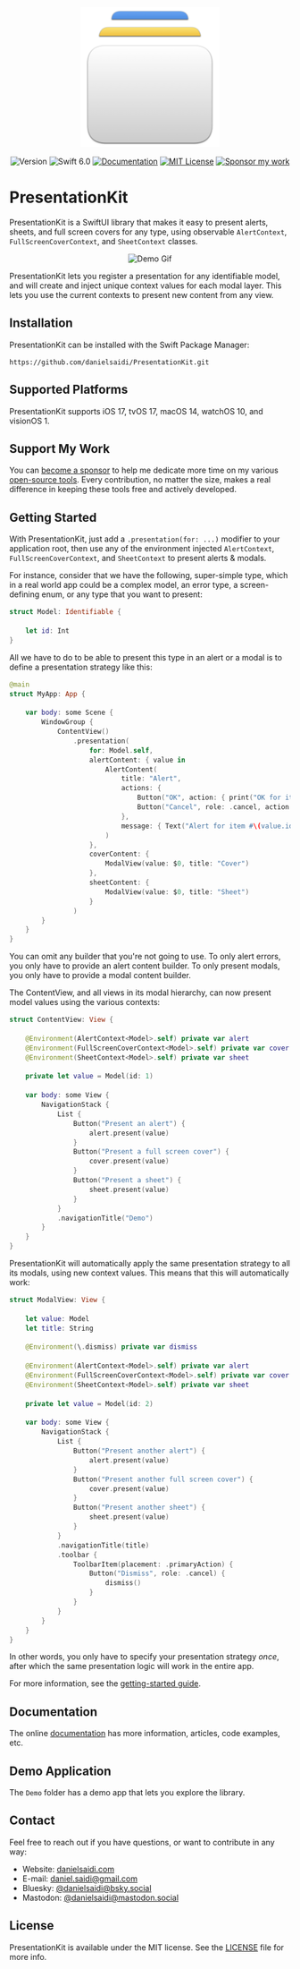 <p align="center">
    <img src="Resources/Icon.png" alt="Project Icon" width="250" />
</p>

<p align="center">
    <img src="https://img.shields.io/github/v/release/danielsaidi/PresentationKit?color=%2300550&sort=semver" alt="Version" />
    <img src="https://img.shields.io/badge/swift-6.0-orange.svg" alt="Swift 6.0" />
    <a href="https://danielsaidi.github.io/PresentationKit"><img src="https://img.shields.io/badge/documentation-web-blue.svg" alt="Documentation" /></a>
    <a href="https://github.com/danielsaidi/PresentationKit/blob/master/LICENSE"><img src="https://img.shields.io/github/license/danielsaidi/PresentationKit" alt="MIT License" /></a>
    <a href="https://github.com/sponsors/danielsaidi"><img src="https://img.shields.io/badge/sponsor-GitHub-red.svg" alt="Sponsor my work" /></a>
</p>


# PresentationKit

PresentationKit is a SwiftUI library that makes it easy to present alerts, sheets, and full screen covers for any type, using observable ``AlertContext``, ``FullScreenCoverContext``, and ``SheetContext`` classes.

<p align="center">
    <img src="https://github.com/danielsaidi/PresentationKit/releases/download/0.1.0/PresentationKit-Demo.gif" alt="Demo Gif" width="300" />
</p>

PresentationKit lets you register a presentation for any identifiable model, and will create and inject unique context values for each modal layer. This lets you use the current contexts to present new content from any view.



## Installation

PresentationKit can be installed with the Swift Package Manager:

```
https://github.com/danielsaidi/PresentationKit.git
```



## Supported Platforms

PresentationKit supports iOS 17, tvOS 17, macOS 14, watchOS 10, and visionOS 1.



## Support My Work

You can [become a sponsor][Sponsors] to help me dedicate more time on my various [open-source tools][OpenSource]. Every contribution, no matter the size, makes a real difference in keeping these tools free and actively developed.



## Getting Started

With PresentationKit, just add a `.presentation(for: ...)` modifier to your application root, then use any of the environment injected ``AlertContext``, ``FullScreenCoverContext``, and ``SheetContext`` to present alerts & modals.

For instance, consider that we have the following, super-simple type, which in a real world app could be a complex model, an error type, a screen-defining enum, or any type that you want to present:

```swift
struct Model: Identifiable {

    let id: Int
}
```

All we have to do to be able to present this type in an alert or a modal is to define a presentation strategy like this:

```swift
@main
struct MyApp: App {

    var body: some Scene {
        WindowGroup {
            ContentView()
                .presentation(
                    for: Model.self,
                    alertContent: { value in
                        AlertContent(
                            title: "Alert",
                            actions: {
                                Button("OK", action: { print("OK for item #\(value.id)") })
                                Button("Cancel", role: .cancel, action: {})
                            },
                            message: { Text("Alert for item #\(value.id)") }
                        )
                    },
                    coverContent: { 
                        ModalView(value: $0, title: "Cover") 
                    },
                    sheetContent: { 
                        ModalView(value: $0, title: "Sheet")
                    }
                )
        }
    }
}
```

You can omit any builder that you're not going to use. To only alert errors, you only have to provide an alert content builder. To only present modals, you only have to provide a modal content builder.

The ContentView, and all views in its modal hierarchy, can now present model values using the various contexts:

```swift
struct ContentView: View {

    @Environment(AlertContext<Model>.self) private var alert
    @Environment(FullScreenCoverContext<Model>.self) private var cover
    @Environment(SheetContext<Model>.self) private var sheet

    private let value = Model(id: 1)

    var body: some View {
        NavigationStack {
            List {
                Button("Present an alert") {
                    alert.present(value)
                }
                Button("Present a full screen cover") {
                    cover.present(value)
                }
                Button("Present a sheet") {
                    sheet.present(value)
                }
            }
            .navigationTitle("Demo")
        }
    }
}
```

PresentationKit will automatically apply the same presentation strategy to all its modals, using new context values. This means that this will automatically work:

```swift
struct ModalView: View {

    let value: Model
    let title: String

    @Environment(\.dismiss) private var dismiss

    @Environment(AlertContext<Model>.self) private var alert
    @Environment(FullScreenCoverContext<Model>.self) private var cover
    @Environment(SheetContext<Model>.self) private var sheet

    private let value = Model(id: 2)

    var body: some View {
        NavigationStack {
            List {
                Button("Present another alert") {
                    alert.present(value)
                }
                Button("Present another full screen cover") {
                    cover.present(value)
                }
                Button("Present another sheet") {
                    sheet.present(value)
                }
            }
            .navigationTitle(title)
            .toolbar {
                ToolbarItem(placement: .primaryAction) {
                    Button("Dismiss", role: .cancel) {
                        dismiss()
                    }
                }
            }
        }
    }
}
```

In other words, you only have to specify your presentation strategy *once*, after which the same presentation logic will work in the entire app.

For more information, see the [getting-started guide][Getting-Started].



## Documentation

The online [documentation][Documentation] has more information, articles, code examples, etc.



## Demo Application

The `Demo` folder has a demo app that lets you explore the library.



## Contact

Feel free to reach out if you have questions, or want to contribute in any way:

* Website: [danielsaidi.com][Website]
* E-mail: [daniel.saidi@gmail.com][Email]
* Bluesky: [@danielsaidi@bsky.social][Bluesky]
* Mastodon: [@danielsaidi@mastodon.social][Mastodon]



## License

PresentationKit is available under the MIT license. See the [LICENSE][License] file for more info.



[Email]: mailto:daniel.saidi@gmail.com
[Website]: https://danielsaidi.com
[GitHub]: https://github.com/danielsaidi
[OpenSource]: https://danielsaidi.com/opensource
[Sponsors]: https://github.com/sponsors/danielsaidi

[Bluesky]: https://bsky.app/profile/danielsaidi.bsky.social
[Mastodon]: https://mastodon.social/@danielsaidi
[Twitter]: https://twitter.com/danielsaidi

[Documentation]: https://danielsaidi.github.io/PresentationKit
[Getting-Started]: https://danielsaidi.github.io/PresentationKit/documentation/PresentationKit/getting-started
[License]: https://github.com/danielsaidi/presentationkit/blob/master/LICENSE
